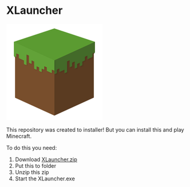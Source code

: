 # XLauncher
<img src="https://github.com/avirt1274/XLauncher/blob/main/Dakirby309-Simply-Styled-Minecraft.256.png"></img>

<script>
  console.warn("hsdyugusygdyugsidyghsiydhsukghduish");
</script>

This repository was created to installer! But you can install this and play Minecraft.

To do this you need:
1. Download <a href="https://raw.githubusercontent.com/avirt1274/XLauncher/main/XLauncher.zip">XLauncher.zip</a>
2. Put this to folder
3. Unzip this zip
4. Start the XLauncher.exe
